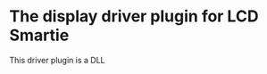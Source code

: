 # The display driver plugin for LCD Smartie

This driver plugin is a DLL 
<!--stackedit_data:
eyJoaXN0b3J5IjpbMTkxMDA4NzQ1MV19
-->